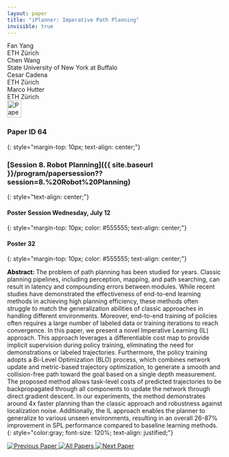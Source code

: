 ```yaml
---
layout: paper
title: "iPlanner: Imperative Path Planning"
invisible: true
---
```

<div class="paper-authors">
<div class="paper-author-box">
    <div class="paper-author-name">Fan Yang</div>
    <div class="paper-author-uni">ETH Zürich</div>
</div>
<div class="paper-author-box">
    <div class="paper-author-name">Chen Wang</div>
    <div class="paper-author-uni">State University of New York at Buffalo</div>
</div>
<div class="paper-author-box">
    <div class="paper-author-name">Cesar Cadena</div>
    <div class="paper-author-uni">ETH Zürich</div>
</div>
<div class="paper-author-box">
    <div class="paper-author-name">Marco Hutter</div>
    <div class="paper-author-uni">ETH Zürich</div>
</div>

</div><div class="paper-pdf">
<div> <a href="http://www.roboticsproceedings.org/rss19/p064.pdf"><img src="{{ site.baseurl }}/images/paper_link.png" alt="Paper Website" width = "33"  height = "40"/></a> </div>
</div>

### Paper ID 64
{: style="margin-top: 10px; text-align: center;"}

### [Session 8. Robot Planning]({{ site.baseurl }}/program/papersession??session=8.%20Robot%20Planning)
{: style="text-align: center;"}

#### Poster Session Wednesday, July 12
{: style="margin-top: 10px; color: #555555; text-align: center;"}

#### Poster 32
{: style="margin-top: 10px; color: #555555; text-align: center;"}

<b style="color: black;">Abstract: </b>The problem of path planning has been studied for years. Classic planning pipelines, including perception, mapping, and path searching, can result in latency and compounding errors between modules. While recent studies have demonstrated the effectiveness of end-to-end learning methods in achieving high planning efficiency, these methods often struggle to match the generalization abilities of classic approaches in handling different environments. Moreover, end-to-end training of policies often requires a large number of labeled data or training iterations to reach convergence. In this paper, we present a novel Imperative Learning (IL) approach. This approach leverages a differentiable cost map to provide implicit supervision during policy training, eliminating the need for demonstrations or labeled trajectories. Furthermore, the policy training adopts a Bi-Level Optimization (BLO) process, which combines network update and metric-based trajectory optimization, to generate a smooth and collision-free path toward the goal based on a single depth measurement. The proposed method allows task-level costs of predicted trajectories to be backpropagated through all components to update the network through direct gradient descent. In our experiments, the method demonstrates around 4x faster planning than the classic approach and robustness against localization noise. Additionally, the IL approach enables the planner to generalize to various unseen environments, resulting in an overall 26-87% improvement in SPL performance compared to baseline learning methods.
{: style="color:gray; font-size: 120%; text-align: justified;"}


<div class="paper-menu">
<a href="{{ site.baseurl }}/program/papers/063/"> <img src="{{ site.baseurl }}/images/previous_paper_icon.png" alt="Previous Paper" title="Previous Paper"/> </a>
<a href="{{ site.baseurl }}/program/papers"><img src="{{ site.baseurl }}/images/overview_icon.png" alt="All Papers" title="All Papers"/> </a>
<a href="{{ site.baseurl }}/program/papers/065/"> <img src="{{ site.baseurl }}/images/next_paper_icon.png" alt="Next Paper" title="Next Paper"/> </a>

</div>
